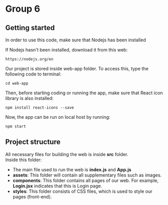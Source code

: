 # Group 6
## Getting started
In order to use this code, make sure that Nodejs has been installed

If Nodejs hasn't been installed, download it from this web:
```
https://nodejs.org/en
```

Our project is stored inside web-app folder. To access this, type the following code to terminal:
```
cd web-app
```

Then, before starting coding or running the app, make sure that React icon library is also installed:
```
npm install react-icons --save
```

Now, the app can be run on local host by running:
```
npm start
```

## Project structure
All necessary files for building the web is inside **src** folder.\
Inside this folder:

- The main file used to run the web is **index.js** and **App.js**
- **assets**: This folder will contain all supplementary files such as images.
- **components**: This folder contains all pages of our web. For example, **Login.jsx** indicates that this is Login page.
- **styles**: This folder consists of CSS files, which is used to style our pages (front-end).
